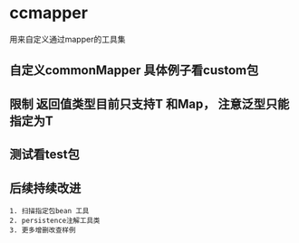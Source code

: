 # ccmapper
用来自定义通过mapper的工具集

## 自定义commonMapper 具体例子看custom包
## 限制 返回值类型目前只支持T 和Map， 注意泛型只能指定为T

## 测试看test包

## 后续持续改进
    1. 扫描指定包bean 工具
    2. persistence注解工具类
    3. 更多增删改查样例
